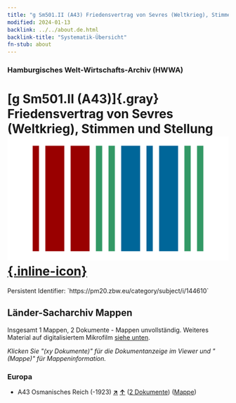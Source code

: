 ```yaml
---
title: "g Sm501.II (A43) Friedensvertrag von Sevres (Weltkrieg), Stimmen und Stellung"
modified: 2024-01-13
backlink: ../../about.de.html
backlink-title: "Systematik-Übersicht"
fn-stub: about
---
```


### Hamburgisches Welt-Wirtschafts-Archiv (HWWA)

# [g Sm501.II (A43)]{.gray}&#8201; Friedensvertrag von Sevres (Weltkrieg), Stimmen und Stellung &#160; [![Wikidata](/images/Wikidata-logo.svg "Wikidata"){.inline-icon}](http://www.wikidata.org/entity/Q104699697)

<div class="hint">Persistent Identifier: `https://pm20.zbw.eu/category/subject/i/144610`</div>







## Länder-Sacharchiv Mappen






Insgesamt 1 Mappen, 2 Dokumente - Mappen unvollständig. Weiteres Material auf digitalisiertem Mikrofilm [siehe unten](#filmsections).

_Klicken Sie "(xy Dokumente)" für die Dokumentanzeige im Viewer und "(Mappe)" für Mappeninformation._




### Europa

- A43 Osmanisches Reich (-1923) [**&nearr;**](../../../geo/i/141034/about.de.html "Osmanisches Reich (-1923) (alle Mappen)") [**&uarr;**](../../../geo/about.de.html#A43 "Ländersystematik") (<a href="https://pm20.zbw.eu/iiifview/folder/sh/141034,144610" title="über: Osmanisches Reich (-1923) : Friedensvertrag von Sevres (Weltkrieg), Stimmen und Stellung" target="_blank">2 Dokumente</a>) ([Mappe](../../../../folder/sh/1410xx/141034/1446xx/144610/about.de.html))



<a id="filmsections" />













